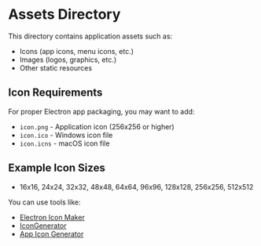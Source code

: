 # Assets Directory

This directory contains application assets such as:

- Icons (app icons, menu icons, etc.)
- Images (logos, graphics, etc.)
- Other static resources

## Icon Requirements

For proper Electron app packaging, you may want to add:

- `icon.png` - Application icon (256x256 or higher)
- `icon.ico` - Windows icon file
- `icon.icns` - macOS icon file

## Example Icon Sizes

- 16x16, 24x24, 32x32, 48x48, 64x64, 96x96, 128x128, 256x256, 512x512

You can use tools like:
- [Electron Icon Maker](https://www.electronjs.org/docs/latest/tutorial/icon-generation)
- [IconGenerator](https://icongenerator.net/)
- [App Icon Generator](https://appicon.co/)
